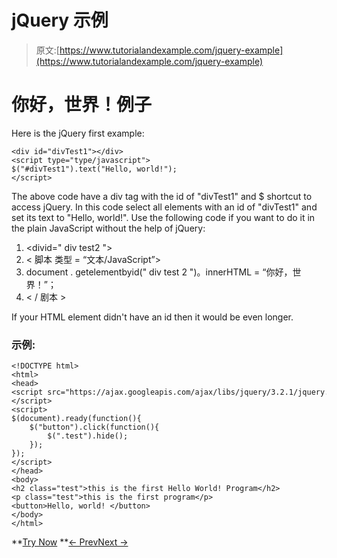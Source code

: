 # jQuery 示例

> 原文:[https://www.tutorialandexample.com/jquery-example](https://www.tutorialandexample.com/jquery-example)

# 你好，世界！例子

Here is the jQuery first example:

```
<div id="divTest1"></div>  
<script type="type/javascript">  
$("#divTest1").text("Hello, world!");  
</script>
```

The above code have a div tag with the id of "divTest1" and $ shortcut to access jQuery. In this code select all elements with an id of "divTest1" and set its text to "Hello, world!". Use the following code if you want to do it in the plain JavaScript without the help of jQuery:

1.  <divid=" div test2 "></div>
2.  < 脚本 类型 = “文本/JavaScript”>
3.  document . getelementbyid(" div test 2 ")。innerHTML = “你好，世界！”；
4.  < / 剧本 >

If your HTML element didn't have an id then it would be even longer.

### 示例:

```
<!DOCTYPE html>  
<html>  
<head>  
<script src="https://ajax.googleapis.com/ajax/libs/jquery/3.2.1/jquery.min.js"></script>  
<script>  
$(document).ready(function(){  
    $("button").click(function(){  
        $(".test").hide();  
    });  
});  
</script>  
</head>  
<body>    
<h2 class="test">this is the first Hello World! Program</h2>  
<p class="test">this is the first program</p>  
<button>Hello, world! </button>   
</body>  
</html>
```

**[Try Now](https://editor.tutorialandexample.com/web/test.jsp?filename=jqueryexample) **[← Prev](https://www.tutorialandexample.com/jquery-syntax)[Next →](https://www.tutorialandexample.com/jquery-selectors)
